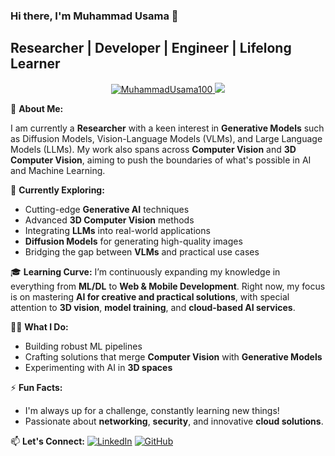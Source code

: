 ### Hi there, I'm Muhammad Usama 👋

## Researcher | Developer | Engineer | Lifelong Learner

<p align="center">
  <a href="https://github.com/ryo-ma/github-profile-trophy">
    <img src="https://github-profile-trophy.vercel.app/?username=MuhammadUsama100&row=2&column=3" alt="MuhammadUsama100" />
  </a>
  <img src="https://github-readme-stats.vercel.app/api?username=MuhammadUsama100&show_icons=true&count_private=true" />
</p>

🚀 **About Me:**

I am currently a **Researcher** with a keen interest in **Generative Models** such as Diffusion Models, Vision-Language Models (VLMs), and Large Language Models (LLMs). My work also spans across **Computer Vision** and **3D Computer Vision**, aiming to push the boundaries of what's possible in AI and Machine Learning.

🌱 **Currently Exploring:**
- Cutting-edge **Generative AI** techniques
- Advanced **3D Computer Vision** methods
- Integrating **LLMs** into real-world applications
- **Diffusion Models** for generating high-quality images
- Bridging the gap between **VLMs** and practical use cases

🎓 **Learning Curve:**
I’m continuously expanding my knowledge in everything from **ML/DL** to **Web & Mobile Development**. Right now, my focus is on mastering **AI for creative and practical solutions**, with special attention to **3D vision**, **model training**, and **cloud-based AI services**.

👨‍💻 **What I Do:**
- Building robust ML pipelines
- Crafting solutions that merge **Computer Vision** with **Generative Models**
- Experimenting with AI in **3D spaces**

⚡ **Fun Facts:**
- I'm always up for a challenge, constantly learning new things!
- Passionate about **networking**, **security**, and innovative **cloud solutions**.

📫 **Let's Connect:**
[![LinkedIn](https://img.shields.io/badge/-LinkedIn-0077B5?style=flat&logo=linkedin&logoColor=white)](https://www.linkedin.com/in/your-profile)
[![GitHub](https://img.shields.io/badge/-GitHub-181717?style=flat&logo=github&logoColor=white)](https://github.com/MuhammadUsama100)
